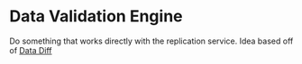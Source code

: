 # Data Validation Engine

Do something that works directly with the replication service. Idea based off of [Data Diff](https://github.com/datafold/data-diff)